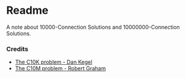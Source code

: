 # Readme
A note about 10000-Connection Solutions and 10000000-Connection Solutions.

### Credits
- [The C10K problem - Dan Kegel](http://kegel.com/c10k.htm)
- [The C10M problem - Robert Graham](http://c10m.robertgraham.com/2013/02/c10m-in-1990s.html)
